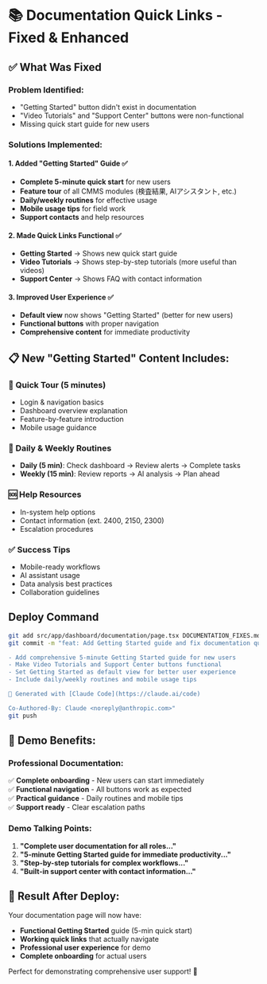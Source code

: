 # 📚 Documentation Quick Links - Fixed & Enhanced

## ✅ What Was Fixed

### **Problem Identified:**
- "Getting Started" button didn't exist in documentation
- "Video Tutorials" and "Support Center" buttons were non-functional
- Missing quick start guide for new users

### **Solutions Implemented:**

#### 1. **Added "Getting Started" Guide** ✅
- **Complete 5-minute quick start** for new users
- **Feature tour** of all CMMS modules (検査結果, AIアシスタント, etc.)
- **Daily/weekly routines** for effective usage
- **Mobile usage tips** for field work
- **Support contacts** and help resources

#### 2. **Made Quick Links Functional** ✅
- **Getting Started** → Shows new quick start guide
- **Video Tutorials** → Shows step-by-step tutorials (more useful than videos)
- **Support Center** → Shows FAQ with contact information

#### 3. **Improved User Experience** ✅
- **Default view** now shows "Getting Started" (better for new users)
- **Functional buttons** with proper navigation
- **Comprehensive content** for immediate productivity

## 📋 **New "Getting Started" Content Includes:**

### **🚀 Quick Tour (5 minutes)**
- Login & navigation basics
- Dashboard overview explanation
- Feature-by-feature introduction
- Mobile usage guidance

### **🎯 Daily & Weekly Routines**
- **Daily (5 min)**: Check dashboard → Review alerts → Complete tasks
- **Weekly (15 min)**: Review reports → AI analysis → Plan ahead

### **🆘 Help Resources**
- In-system help options
- Contact information (ext. 2400, 2150, 2300)
- Escalation procedures

### **✅ Success Tips**
- Mobile-ready workflows
- AI assistant usage
- Data analysis best practices
- Collaboration guidelines

## Deploy Command
```bash
git add src/app/dashboard/documentation/page.tsx DOCUMENTATION_FIXES.md
git commit -m "feat: Add Getting Started guide and fix documentation quick links

- Add comprehensive 5-minute Getting Started guide for new users
- Make Video Tutorials and Support Center buttons functional
- Set Getting Started as default view for better user experience
- Include daily/weekly routines and mobile usage tips

🤖 Generated with [Claude Code](https://claude.ai/code)

Co-Authored-By: Claude <noreply@anthropic.com>"
git push
```

## 🎯 **Demo Benefits:**

### **Professional Documentation:**
✅ **Complete onboarding** - New users can start immediately  
✅ **Functional navigation** - All buttons work as expected  
✅ **Practical guidance** - Daily routines and mobile tips  
✅ **Support ready** - Clear escalation paths  

### **Demo Talking Points:**
1. **"Complete user documentation for all roles..."**
2. **"5-minute Getting Started guide for immediate productivity..."**
3. **"Step-by-step tutorials for complex workflows..."**
4. **"Built-in support center with contact information..."**

## 🎉 **Result After Deploy:**

Your documentation page will now have:
- **Functional Getting Started** guide (5-min quick start)
- **Working quick links** that actually navigate
- **Professional user experience** for demo
- **Complete onboarding** for actual users

Perfect for demonstrating comprehensive user support! 🚀